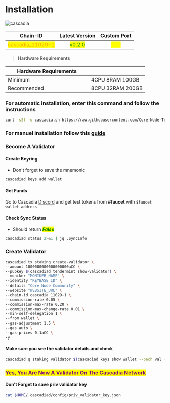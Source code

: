 # Installation

![cascadia](https://github.com/Core-Node-Team/Gitbook/assets/108215275/eeb809a7-d806-40ba-ad80-2f9e3d98ba0a)

<table data-full-width="false"><thead><tr><th align="center">Chain-ID</th><th align="center">Latest Version</th><th align="center">Custom Port</th></tr></thead><tbody><tr><td align="center"><mark style="color:orange;">cascadia_11029-1</mark></td><td align="center"><mark style="color:green;">v0.2.0</mark></td><td align="center"><mark style="color:yellow;">119</mark></td></tr></tbody></table>

> #### Hardware Requirements

<table data-header-hidden data-full-width="false"><thead><tr><th width="247">Hardware Requirements</th><th></th></tr></thead><tbody><tr><td>Minimum</td><td>4CPU 8RAM 100GB</td></tr><tr><td>Recommended</td><td>8CPU 32RAM 200GB</td></tr></tbody></table>

### For automatic installation, enter this command and follow the instructions

```bash
curl -sSl -o cascadia.sh https://raw.githubusercontent.com/Core-Node-Team/scripts/main/cascadia/install.sh && chmod +x cascadia.sh && bash ./cascadia.sh && source $HOME/.bash_profile && rm cascadia.sh
```

### For manuel installation follow this [guide](manuel-install.md)

### Become A Validator

#### Create Keyring

* Don't forget to save the mnemonic

```bash
cascadiad keys add wallet
```

#### Get Funds

Go to Cascadia [Discord](https://discord.gg/cascadia) and get test tokens from **#faucet** with `$faucet wallet-address`

#### Check Sync Status

* Should return _<mark style="color:green;">**False**</mark>_

```bash
cascadiad status 2>&1 | jq .SyncInfo
```

### Create Validator

```bash
cascadiad tx staking create-validator \
--amount 1000000000000000000aCC \
--pubkey $(cascadiad tendermint show-validator) \
--moniker "MONIKER_NAME" \
--identity "KEYBASE_ID" \
--details "Core Node Community" \
--website "WEBSITE_URL" \
--chain-id cascadia_11029-1 \
--commission-rate 0.05 \
--commission-max-rate 0.20 \
--commission-max-change-rate 0.01 \
--min-self-delegation 1 \
--from wallet \
--gas-adjustment 1.5 \
--gas auto \
--gas-prices 0.1aCC \
-y
```

#### Make sure you see the validator details and check

```sh
cascadiad q staking validator $(cascadiad keys show wallet --bech val -a)
```

### <mark style="color:purple;">Yes, You Are Now A Validator On The Cascadia Network</mark>

#### Don't Forget to save priv validator key

```bash
cat $HOME/.cascadiad/config/priv_validator_key.json
```
